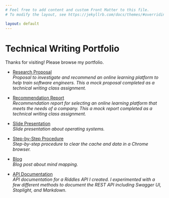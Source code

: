 ```yaml
---
# Feel free to add content and custom Front Matter to this file.
# To modify the layout, see https://jekyllrb.com/docs/themes/#overriding-theme-defaults

layout: default
---
```


# Technical Writing Portfolio

Thanks for visiting! Please browse my portfolio.

- [Research Proposal](assets/pdfs/McKnightResearchProposal.pdf)<br>
  *Proposal to investigate and recommend an online learning platform to help train software engineers. This a mock proposal completed as a technical writing class assignment.*

- [Recommendation Report](assets/pdfs/McKnightRecommendationReport.pdf)<br>
  *Recommendation report for selecting an online learning platform that meets the needs of a company. This a mock report completed as a technical writing class assignment.*

- [Slide Presentation](assets/pdfs/McKnightSlidePresentation.pdf)<br>
  *Slide presentation about operating systems.*

- [Step-by-Step Procedure](assets/pdfs/McKnightStepByStepProcedure.pdf)<br>
  *Step-by-step procedure to clear the cache and data in a Chrome browser.*

- [Blog](blog.html)<br>
  *Blog post about mind mapping.*

- [API Documentation](https://github.com/rivamcknight/riddles-api#introduction)<br>
  *API documentation for a Riddles API I created. I experimented with a few different methods to document the REST API including Swagger UI, Stoplight, and Markdown.*
